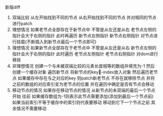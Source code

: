 新版diff

1. 双端比较 从左开始找到不同的节点 从右开始找到不同的节点 并对相同的节点进行patch
2. 理想情况 如果老节点全部存在于新节点中 不管是从左还是从右 老节点左侧的指针会大于右侧的指针 此时再遍历 新节点左侧指针 新节点右侧指针 对节点进行挂载(不断插入到新节点最后一个节点即可)
3. 理想情况 如果新节点全部存在于老节点中 不管是从左还是从右 新节点左侧的指针会大于右侧的指针 此时遍历 老节点左侧指针 老节点右侧指针 对dom进行移除
4. 非理想情况 创建一个与未被双端比较的元素长度相等的数组并填充为-1 然后创建一个缓存对象 遍历新节点 将新节点的key-index放入对象 然后遍历老节点 如果缓存中存在与之对应的key 则patch新老节点 不存在就移除节点 并将之前的数组的对应索引变为老节点的位置 并在遍历中确定是否有节点会移动
5. 移动节点的情况 如果存在移动节点的情况 从新节点的未双端的最后一个节点开始 往前 如果缓存数组为-1则表示此节点需要添加(添加到最后一个节点前) 如果当前索引不等于缓存中的索引则代表要移动 移动到它下一个节点之前 其余情况不需要移动